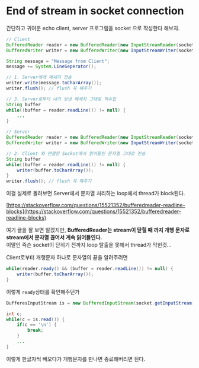 # End of stream in socket connection

간단하고 귀여운 echo client, server 프로그램을 socket 으로 작성한다 해보자.

```java
// Client
BufferedReader reader = new BufferedReader(new InputStreamReader(socket.getInputStream()));
BufferedWriter writer = new BufferedWriter(new InputStreamWriter(socket.getInputStream()));

String message = "Message from Client";
message += System.LineSeperator();

// 1. Server에게 메세지 전송
writer.write(message.toCharArray());
writer.flush(); // flush 꼭 해주기

// 3. Server로부터 내가 보낸 메세지 그대로 역수입
String buffer
while((buffer = reader.readLine()) != null) {
    ...
}
```

```java
// Server
BufferedReader reader = new BufferedReader(new InputStreamReader(socket.getInputStream()));
BufferedWriter writer = new BufferedWriter(new InputStreamWriter(socket.getInputStream()));

// 2. Client 와 연결된 Socket에서 읽어들인 문자열 그대로 전송
String buffer
while((buffer = reader.readLine()) != null) {
    writer(buffer.toCharArray());
}
writer.flush(); // flush 꼭 해주기
```

이걸 실제로 돌려보면 Server에서 문자열 처리하는 loop에서 thread가 block된다.

[https://stackoverflow.com/questions/15521352/bufferedreader-readline-blocks](https://stackoverflow.com/questions/15521352/bufferedreader-readline-blocks)

여기 글을 잘 보면 알겠지만, **BufferedReader는 stream이 닫힐 때 까지 개행 문자로 stream에서 문자열 끊어서 계속 읽어들인다.**  
이말인 즉슨 socket이 닫히기 전까지 loop 탈출을 못해서 thread가 막힌것...

Client로부터 개행문자 하나로 문자열의 끝을 알려주려면

```java
while(reader.ready() && (buffer = reader.readLine()) != null) {
    writer(buffer.toCharArray());
}
```

이렇게 `ready`상태를 확인해주던가

```java
BufferesInputStream is = new BufferedInputStream(socket.getInputStream);

int c;
while(c = is.read()) {
    if(c == '\n') {
        break;
    }
    ...
}
```

이렇게 한글자씩 빼오다가 개행문자를 만나면 종료해버리면 된다.
